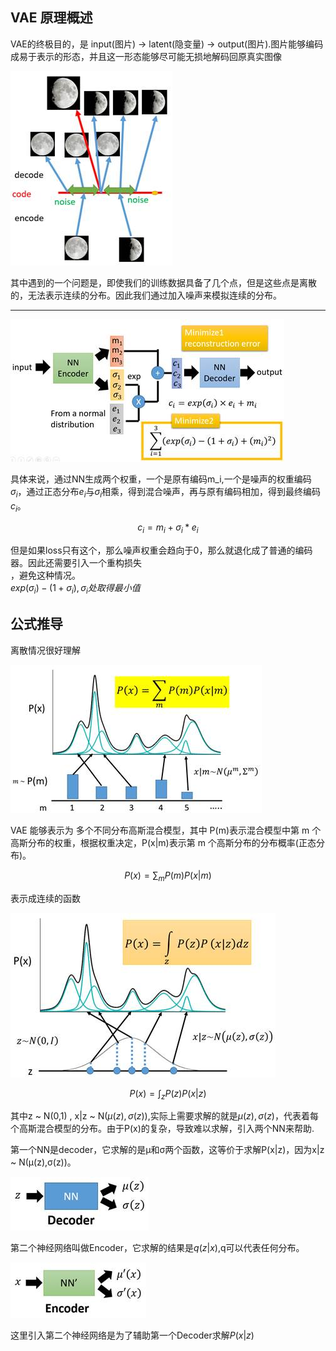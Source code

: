 ## VAE 原理概述

VAE的终极目的，是 input(图片) -> latent(隐变量) -> output(图片).图片能够编码成易于表示的形态，并且这一形态能够尽可能无损地解码回原真实图像

![](pics/prob.png)

其中遇到的一个问题是，即使我们的训练数据具备了几个点，但是这些点是离散的，无法表示连续的分布。因此我们通过加入噪声来模拟连续的分布。

***

![](pics/vae.png)

具体来说，通过NN生成两个权重，一个是原有编码m_i,一个是噪声的权重编码$\sigma_i$，通过正态分布$e_i$与$\sigma_i$相乘，得到混合噪声，再与原有编码相加，得到最终编码$c_i$。

$$
c_i = m_i + \sigma_i * e_i
$$

但是如果loss只有这个，那么噪声权重会趋向于0，那么就退化成了普通的编码器。因此还需要引入一个重构损失  
，避免这种情况。  
$exp(\sigma_i) - (1+\sigma_i) ,\sigma_i处取得最小值$

## 公式推导

离散情况很好理解  


![](pics/multi-gauss.png)

VAE 能够表示为 多个不同分布高斯混合模型，其中 P(m)表示混合模型中第 m 个高斯分布的权重，根据权重决定，P(x|m)表示第 m 个高斯分布的分布概率(正态分布)。

$$
P(x) = \sum_{m} P(m)P(x|m)
$$

表示成连续的函数

![](pics/image.png)

$$
    P(x) = \int_{z} P(z)P(x|z) 
$$

其中z ~ N(0,1) , x|z ~ N($\mu(z), \sigma(z)$),实际上需要求解的就是$\mu(z), \sigma(z)$，代表着每个高斯混合模型的分布。由于P(x)的复杂，导致难以求解，引入两个NN来帮助.

第一个NN是decoder，它求解的是μ和σ两个函数，这等价于求解P(x|z)，因为x|z ~ N(μ(z),σ(z))。

![](pics/decoder.png)

第二个神经网络叫做Encoder，它求解的结果是$q(z|x)$,q可以代表任何分布。

![](pics/encoder.png)

这里引入第二个神经网络是为了辅助第一个Decoder求解$P(x|z)$



